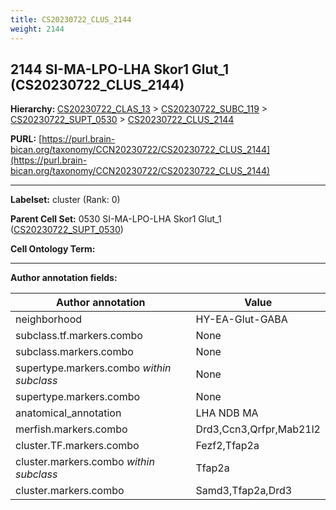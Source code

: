 ```yaml
---
title: CS20230722_CLUS_2144
weight: 2144
---
```

## 2144 SI-MA-LPO-LHA Skor1 Glut_1 (CS20230722_CLUS_2144)
<b>Hierarchy: </b>
[CS20230722_CLAS_13](../CS20230722_CLAS_13) >
[CS20230722_SUBC_119](../CS20230722_SUBC_119) >
[CS20230722_SUPT_0530](../CS20230722_SUPT_0530) >
[CS20230722_CLUS_2144](../CS20230722_CLUS_2144)

**PURL:** [https://purl.brain-bican.org/taxonomy/CCN20230722/CS20230722_CLUS_2144](https://purl.brain-bican.org/taxonomy/CCN20230722/CS20230722_CLUS_2144)

---


**Labelset:** cluster (Rank: 0)

**Parent Cell Set:** 0530 SI-MA-LPO-LHA Skor1 Glut_1 ([CS20230722_SUPT_0530](../CS20230722_SUPT_0530))



**Cell Ontology Term:** 

[MARKER GENES.]: #


---

[TRANSFERRED ANNOTATIONS.]: #


[AUTHOR ANNOTATION FIELDS.]: #


**Author annotation fields:**

| Author annotation | Value |
|-------------------|-------|
|neighborhood|HY-EA-Glut-GABA|
|subclass.tf.markers.combo|None|
|subclass.markers.combo|None|
|supertype.markers.combo _within subclass_|None|
|supertype.markers.combo|None|
|anatomical_annotation|LHA NDB MA|
|merfish.markers.combo|Drd3,Ccn3,Qrfpr,Mab21l2|
|cluster.TF.markers.combo|Fezf2,Tfap2a|
|cluster.markers.combo _within subclass_|Tfap2a|
|cluster.markers.combo|Samd3,Tfap2a,Drd3|
